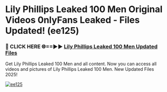 # Lily Phillips Leaked 100 Men Original Videos 0nlyFans Leaked - Files Updated! (ee125)

<h3>🔴 CLICK HERE 🌐==►► <a href="https://tinyurl.com/ms9xzufz" rel="nofollow">Lily Phillips Leaked 100 Men Updated Files</a></h3>

Get Lily Phillips Leaked 100 Men and all content. Now you can access all videos and pictures of Lily Phillips Leaked 100 Men. New Updated Files 2025!

[![ee125](https://i.imgur.com/ppqm5kG.gif)](https://tinyurl.com/ms9xzufz)
